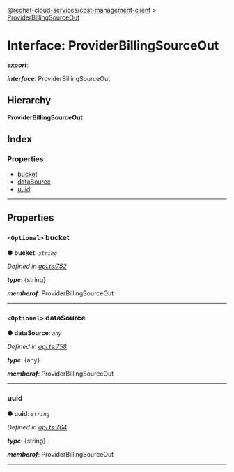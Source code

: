 [@redhat-cloud-services/cost-management-client](../README.md) > [ProviderBillingSourceOut](../interfaces/providerbillingsourceout.md)

# Interface: ProviderBillingSourceOut

*__export__*: 

*__interface__*: ProviderBillingSourceOut

## Hierarchy

**ProviderBillingSourceOut**

## Index

### Properties

* [bucket](providerbillingsourceout.md#bucket)
* [dataSource](providerbillingsourceout.md#datasource)
* [uuid](providerbillingsourceout.md#uuid)

---

## Properties

<a id="bucket"></a>

### `<Optional>` bucket

**● bucket**: *`string`*

*Defined in [api.ts:752](https://github.com/RedHatInsights/javascript-clients/blob/master/packages/cost-management/api.ts#L752)*

*__type__*: {string}

*__memberof__*: ProviderBillingSourceOut

___
<a id="datasource"></a>

### `<Optional>` dataSource

**● dataSource**: *`any`*

*Defined in [api.ts:758](https://github.com/RedHatInsights/javascript-clients/blob/master/packages/cost-management/api.ts#L758)*

*__type__*: {any}

*__memberof__*: ProviderBillingSourceOut

___
<a id="uuid"></a>

###  uuid

**● uuid**: *`string`*

*Defined in [api.ts:764](https://github.com/RedHatInsights/javascript-clients/blob/master/packages/cost-management/api.ts#L764)*

*__type__*: {string}

*__memberof__*: ProviderBillingSourceOut

___

